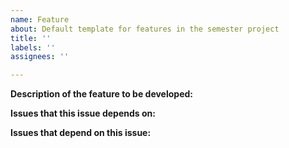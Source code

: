 ```yaml
---
name: Feature
about: Default template for features in the semester project
title: ''
labels: ''
assignees: ''

---
```


**Description of the feature to be developed:**

**Issues that this issue depends on:**

**Issues that depend on this issue:**
